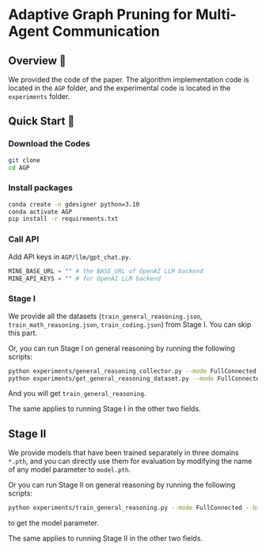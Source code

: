 # Adaptive Graph Pruning for Multi-Agent Communication

## Overview 📒

We provided the code of the paper. The algorithm implementation code is located in the `AGP` folder, and the experimental code is located in the `experiments` folder.


## Quick Start 🚀

### Download the Codes

```bash
git clone
cd AGP
```

### Install packages

```bash
conda create -n gdesigner python=3.10
conda activate AGP
pip install -r requirements.txt
```

### Call API

Add API keys in `AGP/llm/gpt_chat.py`.

```python
MINE_BASE_URL = "" # the BASE_URL of OpenAI LLM backend
MINE_API_KEYS = "" # for OpenAI LLM backend
```

### Stage I

We provide all the datasets (`train_general_reasoning.json`, `train_math_reasoning.json`, `train_coding.json`) from Stage I. You can skip this part.

Or, you can run Stage I on general reasoning by running the following scripts:

```bash
python experiments/general_reasoning_collector.py --mode FullConnected --batch_size 10 --agent_nums 9 --num_iterations 10 --num_rounds 1 --optimized_spatial --resume True
python experiments/get_general_reasoning_dataset.py --mode FullConnected --batch_size 10 --agent_nums 9 --num_iterations 10 --num_rounds 1 --optimized_spatial --resume True
```

And you will get `train_general_reasoning`.

The same applies to running Stage I in the other two fields.

## Stage II

We provide models that have been trained separately in three domains `*.pth`, and you can directly use them for evaluation by modifying the name of any model parameter to `model.pth`.

Or you can run Stage II on general reasoning by running the following scripts:

```bash
python experiments/train_general_reasoning.py --mode FullConnected --batch_size 10 --agent_nums 9 --num_iterations 10 --num_rounds 1 --optimized_spatial --resume True
```

to get the model parameter.

The same applies to running Stage II in the other two fields.
